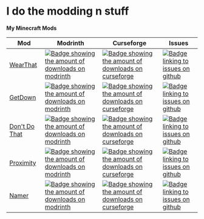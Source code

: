 # I do the modding n stuff

**My Minecraft Mods**

| Mod | Modrinth | Curseforge | Issues |
| - | - | - | - |
| [WearThat](https://github.com/chyzman/wearThat) | [![Badge showing the amount of downloads on modrinth](https://img.shields.io/badge/dynamic/json?color=2d2d2d&colorA=5da545&label=&suffix=%20downloads%20&query=downloads&url=https://api.modrinth.com/v2/project/FT20RvJM&style=flat-square&logo=modrinth&logoColor=2d2d2d)](https://modrinth.com/mod/wearthat) | [![Badge showing the amount of downloads on curseforge](https://cf.way2muchnoise.eu/full_840388_downloads.svg?badge_style=flat)](https://www.curseforge.com/minecraft/mc-mods/wearthat) | [![Badge linking to issues on github](https://img.shields.io/badge/dynamic/json?query=value&url=https%3A%2F%2Fimg.shields.io%2Fgithub%2Fissues-raw%2Fchyzman%2Fwearthat.json&label=&logo=github&color=2d2d2d&style=flat-square&labelColor=6e5494&logoColor=2d2d2d&suffix=%20issues)](https://github.com/chyzman/wearthat/issues) |
| [GetDown](https://github.com/chyzman/getdown) | [![Badge showing the amount of downloads on modrinth](https://img.shields.io/badge/dynamic/json?color=2d2d2d&colorA=5da545&label=&suffix=%20downloads%20&query=downloads&url=https://api.modrinth.com/v2/project/cget0DUO&style=flat-square&logo=modrinth&logoColor=2d2d2d)](https://modrinth.com/mod/getdown) | [![Badge showing the amount of downloads on curseforge](https://cf.way2muchnoise.eu/full_1109767_downloads.svg?badge_style=flat)](https://www.curseforge.com/minecraft/mc-mods/getdown) | [![Badge linking to issues on github](https://img.shields.io/badge/dynamic/json?query=value&url=https%3A%2F%2Fimg.shields.io%2Fgithub%2Fissues-raw%2Fchyzman%2Fgetdown.json&label=&logo=github&color=2d2d2d&style=flat-square&labelColor=6e5494&logoColor=2d2d2d&suffix=%20issues)](https://github.com/chyzman/getdown/issues) |
| [Don't Do That](https://github.com/chyzman/dontdothat) | [![Badge showing the amount of downloads on modrinth](https://img.shields.io/badge/dynamic/json?color=2d2d2d&colorA=5da545&label=&suffix=%20downloads%20&query=downloads&url=https://api.modrinth.com/v2/project/FBfbX7OM&style=flat-square&logo=modrinth&logoColor=2d2d2d)](https://modrinth.com/mod/dont-do-that) | [![Badge showing the amount of downloads on curseforge](https://cf.way2muchnoise.eu/full_1112211_downloads.svg?badge_style=flat)](https://www.curseforge.com/minecraft/mc-mods/dont-do-that) | [![Badge linking to issues on github](https://img.shields.io/badge/dynamic/json?query=value&url=https%3A%2F%2Fimg.shields.io%2Fgithub%2Fissues-raw%2Fchyzman%2FdontDoThat.json&label=&logo=github&color=2d2d2d&style=flat-square&labelColor=6e5494&logoColor=2d2d2d&suffix=%20issues)](https://github.com/chyzman/dontDoThat/issues) |
| [Proximity](https://github.com/chyzman/proximity) | [![Badge showing the amount of downloads on modrinth](https://img.shields.io/badge/dynamic/json?color=2d2d2d&colorA=5da545&label=&suffix=%20downloads%20&query=downloads&url=https://api.modrinth.com/v2/project/GyF8sewW&style=flat-square&logo=modrinth&logoColor=2d2d2d)](https://modrinth.com/mod/proximity) | [![Badge showing the amount of downloads on curseforge](https://cf.way2muchnoise.eu/full_1107098_downloads.svg?badge_style=flat)](https://www.curseforge.com/minecraft/mc-mods/proximity) | [![Badge linking to issues on github](https://img.shields.io/badge/dynamic/json?query=value&url=https%3A%2F%2Fimg.shields.io%2Fgithub%2Fissues-raw%2Fchyzman%2Fproximity.json&label=&logo=github&color=2d2d2d&style=flat-square&labelColor=6e5494&logoColor=2d2d2d&suffix=%20issues)](https://github.com/chyzman/proximity/issues) |
| [Namer](https://github.com/chyzman/namer) | [![Badge showing the amount of downloads on modrinth](https://img.shields.io/badge/dynamic/json?color=2d2d2d&colorA=5da545&label=&suffix=%20downloads%20&query=downloads&url=https://api.modrinth.com/v2/project/EsptMT1V&style=flat-square&logo=modrinth&logoColor=2d2d2d)](https://modrinth.com/mod/namer) | [![Badge showing the amount of downloads on curseforge](https://cf.way2muchnoise.eu/full_1264599_downloads.svg?badge_style=flat)](https://www.curseforge.com/minecraft/mc-mods/namer) | [![Badge linking to issues on github](https://img.shields.io/badge/dynamic/json?query=value&url=https%3A%2F%2Fimg.shields.io%2Fgithub%2Fissues-raw%2Fchyzman%2Fnamer.json&label=&logo=github&color=2d2d2d&style=flat-square&labelColor=6e5494&logoColor=2d2d2d&suffix=%20issues)](https://github.com/chyzman/namer/issues) |
